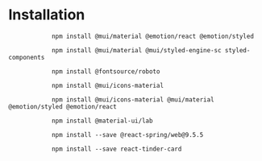 # Installation
                npm install @mui/material @emotion/react @emotion/styled

                npm install @mui/material @mui/styled-engine-sc styled-components

                npm install @fontsource/roboto
                
                npm install @mui/icons-material

                npm install @mui/icons-material @mui/material @emotion/styled @emotion/react

                npm install @material-ui/lab

                npm install --save @react-spring/web@9.5.5

                npm install --save react-tinder-card
